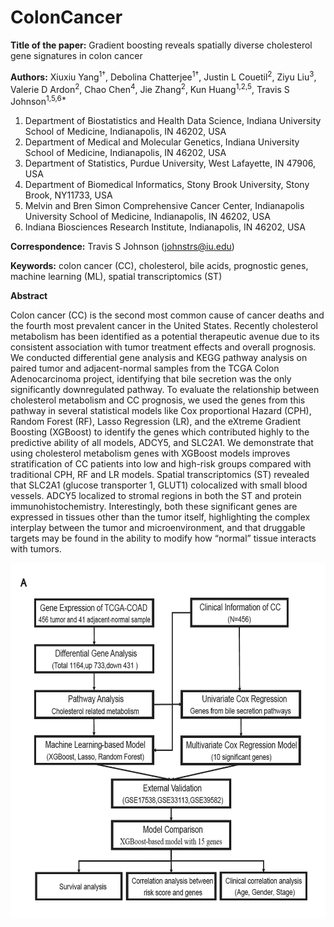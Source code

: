# ColonCancer

**Title of the paper:** Gradient boosting reveals spatially diverse cholesterol gene signatures in colon cancer


**Authors:** Xiuxiu Yang<sup>1†</sup>, Debolina Chatterjee<sup>1†</sup>, Justin L Couetil<sup>2</sup>, Ziyu Liu<sup>3</sup>, Valerie D Ardon<sup>2</sup>, Chao Chen<sup>4</sup>, Jie Zhang<sup>2</sup>, Kun Huang<sup>1,2,5</sup>, Travis S Johnson<sup>1,5,6*</sup>


1. Department of Biostatistics and Health Data Science, Indiana University School of Medicine, Indianapolis, IN 46202, USA
2. Department of Medical and Molecular Genetics, Indiana University School of Medicine, Indianapolis, IN 46202, USA
3. Department of Statistics, Purdue University, West Lafayette, IN 47906, USA
4. Department of Biomedical Informatics, Stony Brook University, Stony Brook, NY11733, USA
5. Melvin and Bren Simon Comprehensive Cancer Center, Indianapolis University School of Medicine, Indianapolis, IN 46202, USA
6. Indiana Biosciences Research Institute, Indianapolis, IN 46202, USA


**Correspondence:** Travis S Johnson (johnstrs@iu.edu)


**Keywords:** colon cancer (CC), cholesterol, bile acids, prognostic genes, machine learning (ML), spatial transcriptomics (ST)


**Abstract**

Colon cancer (CC) is the second most common cause of cancer deaths and the fourth most prevalent cancer in the United States. Recently cholesterol metabolism has been identified as a potential therapeutic avenue due to its consistent association with tumor treatment effects and overall prognosis. We conducted differential gene analysis and KEGG pathway analysis on paired tumor and adjacent-normal samples from the TCGA Colon Adenocarcinoma project, identifying that bile secretion was the only significantly downregulated pathway. To evaluate the relationship between cholesterol metabolism and CC prognosis, we used the genes from this pathway in several statistical models like Cox proportional Hazard (CPH), Random Forest (RF), Lasso Regression (LR), and the eXtreme Gradient Boosting (XGBoost) to identify the genes which contributed highly to the predictive ability of all models, ADCY5, and SLC2A1. We demonstrate that using cholesterol metabolism genes with XGBoost models improves stratification of CC patients into low and high-risk groups compared with traditional CPH, RF and LR models. Spatial transcriptomics (ST) revealed that SLC2A1 (glucose transporter 1, GLUT1) colocalized with small blood vessels. ADCY5 localized to stromal regions in both the ST and protein immunohistochemistry. Interestingly, both these significant genes are expressed in tissues other than the tumor itself, highlighting the complex interplay between the tumor and microenvironment, and that druggable targets may be found in the ability to modify how “normal” tissue interacts with tumors.


![The workflow for analysis and Differentially expressed analysis between tumor and adjacent normal tissue. A) The workflow of processing and analyzing the data; B) Volcano plot of Differentially expressed genes (FDR <0.05, |log2FC|>2); C) Heatmap of differentially expressed genes between tumor and adjacent normal tissues; D) GSEA plot of bile secretion pathway.](https://github.com/dchatter04/ColonCancer/blob/main/workflow.png)
